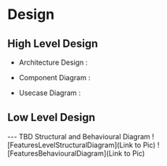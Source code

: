 # Design

## High Level Design 
* Architecture Design :

* Component Diagram :


* Usecase Diagram :


## Low Level Design 

--- TBD Structural and Behavioural Diagram
![FeaturesLevelStructuralDiagram](Link to Pic)
![FeaturesBehaviouralDiagram](Link to Pic)
